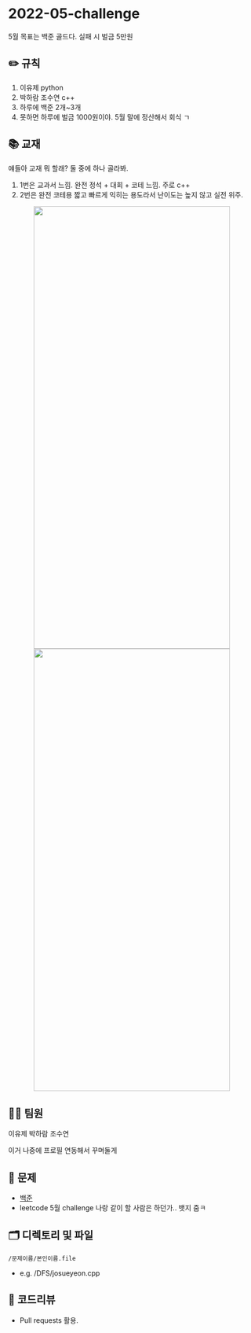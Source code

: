 # 2022-05-challenge
5월 목표는 백준 골드다. 실패 시 벌금 5만원

## ✏️ 규칙
1. 이유제 python
2. 박하람 조수연 c++
3. 하루에 백준 2개~3개
4. 못하면 하루에 벌금 1000원이야. 5월 말에 정산해서 회식 ㄱ

## 📚 교재
얘들아 교재 뭐 할래? 둘 중에 하나 골라봐.
1. 1번은 교과서 느낌. 완전 정석 + 대회 + 코테 느낌. 주로 c++
2. 2번은 완전 코테용 짧고 빠르게 익히는 용도라서 난이도는 높지 않고 실전 위주.

<p align="center">
  <img src="https://user-images.githubusercontent.com/63590121/164978962-b063d35c-5da8-40de-b135-2f0e6f5bfdca.PNG" width="400" height="900">
  <img src="https://user-images.githubusercontent.com/63590121/164978982-262a27bb-0b80-4a60-acb6-e877da1743fb.PNG" width="400" height="900">
  </p>

## 👨‍💻 팀원
이유제
박하람
조수연

이거 나중에 프로필 연동해서 꾸며둘게

## 🔐 문제
* [백준](https://www.acmicpc.net/)
* leetcode 5월 challenge 나랑 같이 할 사람은 하던가.. 뱃지 줌ㅋ


## 🗂 디렉토리 및 파일
`/문제이름/본인이름.file`
* e.g. /DFS/josueyeon.cpp

## 📝 코드리뷰
* Pull requests 활용.
